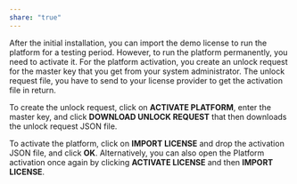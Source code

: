 ```yaml
---
share: "true"
---
```


After the initial installation, you can import the demo license to run the platform for a testing period. However, to run the platform permanently, you need to activate it. For the platform activation, you create an unlock request for the master key that you get from your system administrator. The unlock request file, you have to send to your license provider to get the activation file in return.

To create the unlock request, click on **ACTIVATE PLATFORM**, enter the master key, and click **DOWNLOAD UNLOCK REQUEST** that then downloads the unlock request JSON file.

To activate the platform, click on **IMPORT LICENSE** and drop the activation JSON file, and click **OK**. Alternatively, you can also open the Platform activation once again by clicking **ACTIVATE LICENSE** and then **IMPORT LICENSE**.

